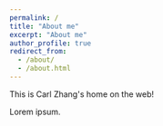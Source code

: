 ```yaml
---
permalink: /
title: "About me"
excerpt: "About me"
author_profile: true
redirect_from: 
  - /about/
  - /about.html
---
```


This is Carl Zhang's home on the web!

Lorem ipsum.
